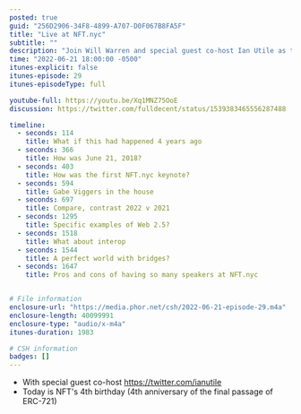 ```yaml
---
posted: true
guid: "256D2906-34F8-4899-A707-D0F067B8FA5F"
title: "Live at NFT.nyc"
subtitle: ""
description: "Join Will Warren and special guest co-host Ian Utile as they reflect on four years of NFTs and look back at the first NFT.nyc conference in 2018. They discuss the evolution of the NFT space and the current state of interoperability and bridge technology. Discover what they believe the future holds for NFTs and the potential of Web 2.5."
time: "2022-06-21 18:00:00 -0500"
itunes-explicit: false
itunes-episode: 29
itunes-episodeType: full

youtube-full: https://youtu.be/Xq1MNZ75OoE
discussion: https://twitter.com/fulldecent/status/1539383465556287488

timeline:
  - seconds: 114
    title: What if this had happened 4 years ago
  - seconds: 366
    title: How was June 21, 2018?
  - seconds: 403
    title: How was the first NFT.nyc keynote?
  - seconds: 594
    title: Gabe Viggers in the house
  - seconds: 697
    title: Compare, contrast 2022 v 2021
  - seconds: 1295
    title: Specific examples of Web 2.5?
  - seconds: 1518
    title: What about interop
  - seconds: 1544
    title: A perfect world with bridges?
  - seconds: 1647
    title: Pros and cons of having so many speakers at NFT.nyc


# File information
enclosure-url: "https://media.phor.net/csh/2022-06-21-episode-29.m4a"
enclosure-length: 40099991
enclosure-type: "audio/x-m4a"
itunes-duration: 1983

# CSH information
badges: []
---
```

<!--end of quick notes-->

- With special guest co-host https://twitter.com/ianutile 
- Today is NFT's 4th birthday (4th anniversary of the final passage of ERC-721)